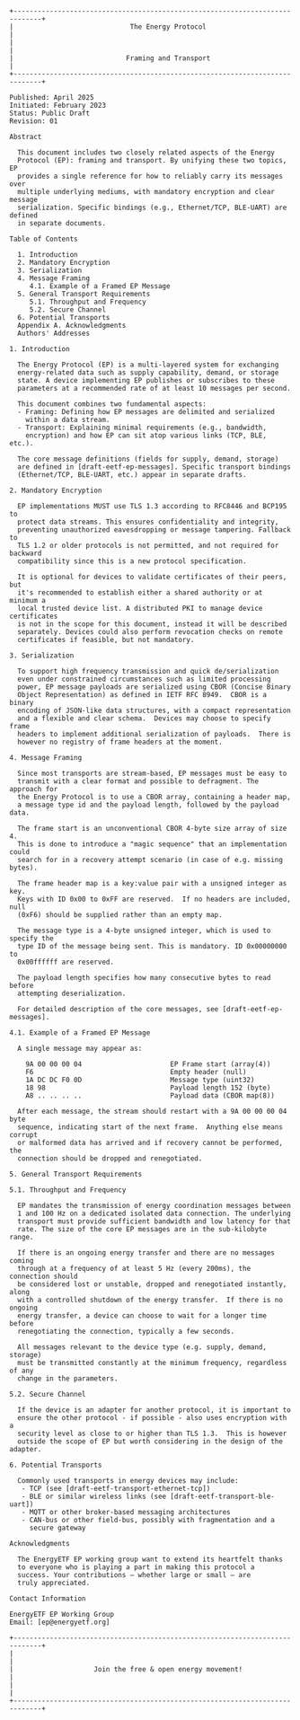﻿```
+-----------------------------------------------------------------------------+
|                             The Energy Protocol                             |
| 						                                                      |
|                            Framing and Transport                            |
+-----------------------------------------------------------------------------+

Published: April 2025
Initiated: February 2023
Status: Public Draft
Revision: 01

Abstract

  This document includes two closely related aspects of the Energy
  Protocol (EP): framing and transport. By unifying these two topics, EP
  provides a single reference for how to reliably carry its messages over
  multiple underlying mediums, with mandatory encryption and clear message
  serialization. Specific bindings (e.g., Ethernet/TCP, BLE-UART) are defined
  in separate documents.

Table of Contents

  1. Introduction
  2. Mandatory Encryption
  3. Serialization
  4. Message Framing
     4.1. Example of a Framed EP Message
  5. General Transport Requirements
     5.1. Throughput and Frequency
     5.2. Secure Channel
  6. Potential Transports
  Appendix A. Acknowledgments
  Authors' Addresses

1. Introduction

  The Energy Protocol (EP) is a multi-layered system for exchanging
  energy-related data such as supply capability, demand, or storage
  state. A device implementing EP publishes or subscribes to these
  parameters at a recommended rate of at least 10 messages per second.

  This document combines two fundamental aspects:
  - Framing: Defining how EP messages are delimited and serialized
    within a data stream.
  - Transport: Explaining minimal requirements (e.g., bandwidth,
    encryption) and how EP can sit atop various links (TCP, BLE, etc.).

  The core message definitions (fields for supply, demand, storage)
  are defined in [draft-eetf-ep-messages]. Specific transport bindings
  (Ethernet/TCP, BLE-UART, etc.) appear in separate drafts.

2. Mandatory Encryption

  EP implementations MUST use TLS 1.3 according to RFC8446 and BCP195 to
  protect data streams. This ensures confidentiality and integrity,
  preventing unauthorized eavesdropping or message tampering. Fallback to
  TLS 1.2 or older protocols is not permitted, and not required for backward
  compatibility since this is a new protocol specification.

  It is optional for devices to validate certificates of their peers, but
  it's recommended to establish either a shared authority or at minimum a
  local trusted device list. A distributed PKI to manage device certificates
  is not in the scope for this document, instead it will be described
  separately. Devices could also perform revocation checks on remote
  certificates if feasible, but not mandatory.

3. Serialization

  To support high frequency transmission and quick de/serialization
  even under constrained circumstances such as limited processing
  power, EP message payloads are serialized using CBOR (Concise Binary
  Object Representation) as defined in IETF RFC 8949.  CBOR is a binary
  encoding of JSON-like data structures, with a compact representation
  and a flexible and clear schema.  Devices may choose to specify frame
  headers to implement additional serialization of payloads.  There is
  however no registry of frame headers at the moment.

4. Message Framing

  Since most transports are stream-based, EP messages must be easy to
  transmit with a clear format and possible to defragment. The approach for
  the Energy Protocol is to use a CBOR array, containing a header map,
  a message type id and the payload length, followed by the payload data.

  The frame start is an unconventional CBOR 4-byte size array of size 4.
  This is done to introduce a "magic sequence" that an implementation could
  search for in a recovery attempt scenario (in case of e.g. missing bytes).

  The frame header map is a key:value pair with a unsigned integer as key.
  Keys with ID 0x00 to 0xFF are reserved.  If no headers are included, null
  (0xF6) should be supplied rather than an empty map.

  The message type is a 4-byte unsigned integer, which is used to specify the
  type ID of the message being sent. This is mandatory. ID 0x00000000 to
  0x00ffffff are reserved.

  The payload length specifies how many consecutive bytes to read before
  attempting deserialization.

  For detailed description of the core messages, see [draft-eetf-ep-messages].

4.1. Example of a Framed EP Message

  A single message may appear as:

    9A 00 00 00 04                      EP Frame start (array(4))
    F6                                  Empty header (null)
    1A DC DC F0 0D                      Message type (uint32)
    18 98                               Payload length 152 (byte)
    A8 .. .. .. ..                      Payload data (CBOR map(8))

  After each message, the stream should restart with a 9A 00 00 00 04 byte
  sequence, indicating start of the next frame.  Anything else means corrupt
  or malformed data has arrived and if recovery cannot be performed, the
  connection should be dropped and renegotiated.

5. General Transport Requirements

5.1. Throughput and Frequency

  EP mandates the transmission of energy coordination messages between
  1 and 100 Hz on a dedicated isolated data connection. The underlying
  transport must provide sufficient bandwidth and low latency for that
  rate. The size of the core EP messages are in the sub-kilobyte range.
  
  If there is an ongoing energy transfer and there are no messages coming
  through at a frequency of at least 5 Hz (every 200ms), the connection should
  be considered lost or unstable, dropped and renegotiated instantly, along
  with a controlled shutdown of the energy transfer.  If there is no ongoing
  energy transfer, a device can choose to wait for a longer time before
  renegotiating the connection, typically a few seconds.

  All messages relevant to the device type (e.g. supply, demand, storage)
  must be transmitted constantly at the minimum frequency, regardless of any
  change in the parameters.

5.2. Secure Channel

  If the device is an adapter for another protocol, it is important to
  ensure the other protocol - if possible - also uses encryption with a
  security level as close to or higher than TLS 1.3.  This is however
  outside the scope of EP but worth considering in the design of the adapter.

6. Potential Transports

  Commonly used transports in energy devices may include:
   - TCP (see [draft-eetf-transport-ethernet-tcp])
   - BLE or similar wireless links (see [draft-eetf-transport-ble-uart])
   - MQTT or other broker-based messaging architectures
   - CAN-bus or other field-bus, possibly with fragmentation and a
     secure gateway

Acknowledgments

  The EnergyETF EP working group want to extend its heartfelt thanks
  to everyone who is playing a part in making this protocol a
  success. Your contributions — whether large or small — are
  truly appreciated.

Contact Information

EnergyETF EP Working Group
Email: [ep@energyetf.org]

+-----------------------------------------------------------------------------+
|                                                                             |
|                    Join the free & open energy movement!                    |
|                                                                             |
+-----------------------------------------------------------------------------+
